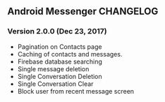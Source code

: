 ## Android Messenger CHANGELOG

### Version 2.0.0 (Dec 23, 2017)

- Pagination on Contacts page
- Caching of contacts and messages.
- Firebase database searching
- Single message deletion
- Single Conversation Deletion
- Single Conversation Clear
- Block user from recent message screen

